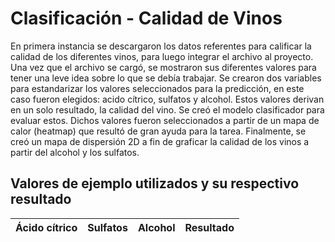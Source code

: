 # Clasificación - Calidad de Vinos
En primera instancia se descargaron los datos referentes para calificar la calidad de los
diferentes vinos, para luego integrar el archivo al proyecto. Una vez que el archivo se
cargó, se mostraron sus diferentes valores para tener una leve idea sobre lo que se debía
trabajar. Se crearon dos variables para estandarizar los valores seleccionados para la 
predicción, en este caso fueron elegidos: acido cítrico, sulfatos y alcohol. Estos valores
derivan en un solo resultado, la calidad del vino. Se creó el modelo clasificador
para evaluar estos. Dichos valores fueron seleccionados a partir de un mapa de calor
(heatmap) que resultó de gran ayuda para la tarea. Finalmente, se creó un mapa de dispersión
2D a fin de graficar la calidad de los vinos a partir del alcohol y los sulfatos.

## Valores de ejemplo utilizados y su respectivo resultado
Ácido cítrico | Sulfatos | Alcohol | Resultado
--- | --- | --- | ---
